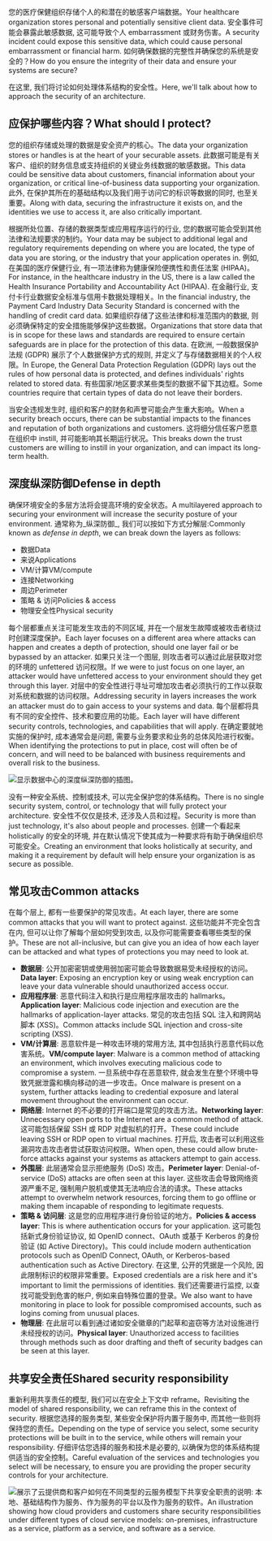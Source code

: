 <span data-ttu-id="7cf64-101">您的医疗保健组织存储个人的和潜在的敏感客户端数据。</span><span class="sxs-lookup"><span data-stu-id="7cf64-101">Your healthcare organization stores personal and potentially sensitive client data.</span></span> <span data-ttu-id="7cf64-102">安全事件可能会暴露此敏感数据, 这可能导致个人 embarrassment 或财务伤害。</span><span class="sxs-lookup"><span data-stu-id="7cf64-102">A security incident could expose this sensitive data, which could cause personal embarrassment or financial harm.</span></span> <span data-ttu-id="7cf64-103">如何确保数据的完整性并确保您的系统是安全的？</span><span class="sxs-lookup"><span data-stu-id="7cf64-103">How do you ensure the integrity of their data and ensure your systems are secure?</span></span> 

<span data-ttu-id="7cf64-104">在这里, 我们将讨论如何处理体系结构的安全性。</span><span class="sxs-lookup"><span data-stu-id="7cf64-104">Here, we'll talk about how to approach the security of an architecture.</span></span>

## <a name="what-should-i-protect"></a><span data-ttu-id="7cf64-105">应保护哪些内容？</span><span class="sxs-lookup"><span data-stu-id="7cf64-105">What should I protect?</span></span>

<span data-ttu-id="7cf64-106">您的组织存储或处理的数据是安全资产的核心。</span><span class="sxs-lookup"><span data-stu-id="7cf64-106">The data your organization stores or handles is at the heart of your securable assets.</span></span> <span data-ttu-id="7cf64-107">此数据可能是有关客户、组织的财务信息或支持组织的关键业务线数据的敏感数据。</span><span class="sxs-lookup"><span data-stu-id="7cf64-107">This data could be sensitive data about customers, financial information about your organization, or critical line-of-business data supporting your organization.</span></span> <span data-ttu-id="7cf64-108">此外, 在保护其所在的基础结构以及我们用于访问它的标识等数据的同时, 也至关重要。</span><span class="sxs-lookup"><span data-stu-id="7cf64-108">Along with data, securing the infrastructure it exists on, and the identities we use to access it, are also critically important.</span></span>

<span data-ttu-id="7cf64-109">根据所处位置、存储的数据类型或应用程序运行的行业, 您的数据可能会受到其他法律和法规要求的制约。</span><span class="sxs-lookup"><span data-stu-id="7cf64-109">Your data may be subject to additional legal and regulatory requirements depending on where you are located, the type of data you are storing, or the industry that your application operates in.</span></span> <span data-ttu-id="7cf64-110">例如, 在美国的医疗保健行业, 有一项法律称为健康保险便携性和责任法案 (HIPAA)。</span><span class="sxs-lookup"><span data-stu-id="7cf64-110">For instance, in the healthcare industry in the US, there is a law called the Health Insurance Portability and Accountability Act (HIPAA).</span></span> <span data-ttu-id="7cf64-111">在金融行业, 支付卡行业数据安全标准与信用卡数据处理相关。</span><span class="sxs-lookup"><span data-stu-id="7cf64-111">In the financial industry, the Payment Card Industry Data Security Standard is concerned with the handling of credit card data.</span></span> <span data-ttu-id="7cf64-112">如果组织存储了这些法律和标准范围内的数据, 则必须确保特定的安全措施能够保护这些数据。</span><span class="sxs-lookup"><span data-stu-id="7cf64-112">Organizations that store data that is in scope for these laws and standards are required to ensure certain safeguards are in place for the protection of this data.</span></span> <span data-ttu-id="7cf64-113">在欧洲, 一般数据保护法规 (GDPR) 展示了个人数据保护方式的规则, 并定义了与存储数据相关的个人权限。</span><span class="sxs-lookup"><span data-stu-id="7cf64-113">In Europe, the General Data Protection Regulation (GDPR) lays out the rules of how personal data is protected, and defines individuals' rights related to stored data.</span></span> <span data-ttu-id="7cf64-114">有些国家/地区要求某些类型的数据不留下其边框。</span><span class="sxs-lookup"><span data-stu-id="7cf64-114">Some countries require that certain types of data do not leave their borders.</span></span>

<span data-ttu-id="7cf64-115">当安全违规发生时, 组织和客户的财务和声誉可能会产生重大影响。</span><span class="sxs-lookup"><span data-stu-id="7cf64-115">When a security breach occurs, there can be substantial impacts to the finances and reputation of both organizations and customers.</span></span> <span data-ttu-id="7cf64-116">这将细分信任客户愿意在组织中 instill, 并可能影响其长期运行状况。</span><span class="sxs-lookup"><span data-stu-id="7cf64-116">This breaks down the trust customers are willing to instill in your organization, and can impact its long-term health.</span></span>

## <a name="defense-in-depth"></a><span data-ttu-id="7cf64-117">深度纵深防御</span><span class="sxs-lookup"><span data-stu-id="7cf64-117">Defense in depth</span></span>

<span data-ttu-id="7cf64-118">确保环境安全的多层方法将会提高环境的安全状态。</span><span class="sxs-lookup"><span data-stu-id="7cf64-118">A multilayered approach to securing your environment will increase the security posture of your environment.</span></span> <span data-ttu-id="7cf64-119">通常称为_纵深防御_, 我们可以按如下方式分解层:</span><span class="sxs-lookup"><span data-stu-id="7cf64-119">Commonly known as _defense in depth_, we can break down the layers as follows:</span></span>

* <span data-ttu-id="7cf64-120">数据</span><span class="sxs-lookup"><span data-stu-id="7cf64-120">Data</span></span>
* <span data-ttu-id="7cf64-121">来说</span><span class="sxs-lookup"><span data-stu-id="7cf64-121">Applications</span></span>
* <span data-ttu-id="7cf64-122">VM/计算</span><span class="sxs-lookup"><span data-stu-id="7cf64-122">VM/compute</span></span>
* <span data-ttu-id="7cf64-123">连接</span><span class="sxs-lookup"><span data-stu-id="7cf64-123">Networking</span></span>
* <span data-ttu-id="7cf64-124">周边</span><span class="sxs-lookup"><span data-stu-id="7cf64-124">Perimeter</span></span>
* <span data-ttu-id="7cf64-125">策略 & 访问</span><span class="sxs-lookup"><span data-stu-id="7cf64-125">Policies & access</span></span>
* <span data-ttu-id="7cf64-126">物理安全性</span><span class="sxs-lookup"><span data-stu-id="7cf64-126">Physical security</span></span>

<span data-ttu-id="7cf64-127">每个层都重点关注可能发生攻击的不同区域, 并在一个层发生故障或被攻击者绕过时创建深度保护。</span><span class="sxs-lookup"><span data-stu-id="7cf64-127">Each layer focuses on a different area where attacks can happen and creates a depth of protection, should one layer fail or be bypassed by an attacker.</span></span> <span data-ttu-id="7cf64-128">如果只关注一个图层, 则攻击者可以通过此层获取对您的环境的 unfettered 访问权限。</span><span class="sxs-lookup"><span data-stu-id="7cf64-128">If we were to just focus on one layer, an attacker would have unfettered access to your environment should they get through this layer.</span></span> <span data-ttu-id="7cf64-129">对层中的安全性进行寻址可增加攻击者必须执行的工作以获取对系统和数据的访问权限。</span><span class="sxs-lookup"><span data-stu-id="7cf64-129">Addressing security in layers increases the work an attacker must do to gain access to your systems and data.</span></span> <span data-ttu-id="7cf64-130">每个层都将具有不同的安全控件、技术和要应用的功能。</span><span class="sxs-lookup"><span data-stu-id="7cf64-130">Each layer will have different security controls, technologies, and capabilities that will apply.</span></span> <span data-ttu-id="7cf64-131">在确定要就地实施的保护时, 成本通常会是问题, 需要与业务要求和业务的总体风险进行权衡。</span><span class="sxs-lookup"><span data-stu-id="7cf64-131">When identifying the protections to put in place, cost will often be of concern, and will need to be balanced with business requirements and overall risk to the business.</span></span>

![显示数据中心的深度纵深防御的插图。](../media/security-layers.png)

<span data-ttu-id="7cf64-134">没有一种安全系统、控制或技术, 可以完全保护您的体系结构。</span><span class="sxs-lookup"><span data-stu-id="7cf64-134">There is no single security system, control, or technology that will fully protect your architecture.</span></span> <span data-ttu-id="7cf64-135">安全性不仅仅是技术, 还涉及人员和过程。</span><span class="sxs-lookup"><span data-stu-id="7cf64-135">Security is more than just technology, it's also about people and processes.</span></span> <span data-ttu-id="7cf64-136">创建一个看起来 holistically 的安全的环境, 并在默认情况下使其成为一种要求将有助于确保组织尽可能安全。</span><span class="sxs-lookup"><span data-stu-id="7cf64-136">Creating an environment that looks holistically at security, and making it a requirement by default will help ensure your organization is as secure as possible.</span></span>

## <a name="common-attacks"></a><span data-ttu-id="7cf64-137">常见攻击</span><span class="sxs-lookup"><span data-stu-id="7cf64-137">Common attacks</span></span>

<span data-ttu-id="7cf64-138">在每个层上, 都有一些要保护的常见攻击。</span><span class="sxs-lookup"><span data-stu-id="7cf64-138">At each layer, there are some common attacks that you will want to protect against.</span></span> <span data-ttu-id="7cf64-139">这些功能并不完全包含在内, 但可以让你了解每个层如何受到攻击, 以及你可能需要查看哪些类型的保护。</span><span class="sxs-lookup"><span data-stu-id="7cf64-139">These are not all-inclusive, but can give you an idea of how each layer can be attacked and what types of protections you may need to look at.</span></span>

* <span data-ttu-id="7cf64-140">**数据层**: 公开加密密钥或使用弱加密可能会导致数据易受未经授权的访问。</span><span class="sxs-lookup"><span data-stu-id="7cf64-140">**Data layer**: Exposing an encryption key or using weak encryption can leave your data vulnerable should unauthorized access occur.</span></span>
* <span data-ttu-id="7cf64-141">**应用程序层**: 恶意代码注入和执行是应用程序层攻击的 hallmarks。</span><span class="sxs-lookup"><span data-stu-id="7cf64-141">**Application layer**: Malicious code injection and execution are the hallmarks of application-layer attacks.</span></span> <span data-ttu-id="7cf64-142">常见的攻击包括 SQL 注入和跨网站脚本 (XSS)。</span><span class="sxs-lookup"><span data-stu-id="7cf64-142">Common attacks include SQL injection and cross-site scripting (XSS).</span></span>
* <span data-ttu-id="7cf64-143">**VM/计算层**: 恶意软件是一种攻击环境的常用方法, 其中包括执行恶意代码以危害系统。</span><span class="sxs-lookup"><span data-stu-id="7cf64-143">**VM/compute layer**: Malware is a common method of attacking an environment, which involves executing malicious code to compromise a system.</span></span> <span data-ttu-id="7cf64-144">一旦系统中存在恶意软件, 就会发生在整个环境中导致凭据泄露和横向移动的进一步攻击。</span><span class="sxs-lookup"><span data-stu-id="7cf64-144">Once malware is present on a system, further attacks leading to credential exposure and lateral movement throughout the environment can occur.</span></span>
* <span data-ttu-id="7cf64-145">**网络层**: Internet 的不必要的打开端口是常见的攻击方法。</span><span class="sxs-lookup"><span data-stu-id="7cf64-145">**Networking layer**: Unnecessary open ports to the Internet are a common method of attack.</span></span> <span data-ttu-id="7cf64-146">这可能包括保留 SSH 或 RDP 对虚拟机的打开。</span><span class="sxs-lookup"><span data-stu-id="7cf64-146">These could include leaving SSH or RDP open to virtual machines.</span></span> <span data-ttu-id="7cf64-147">打开后, 攻击者可以利用这些漏洞攻击攻击者尝试获取访问权限。</span><span class="sxs-lookup"><span data-stu-id="7cf64-147">When open, these could allow brute-force attacks against your systems as attackers attempt to gain access.</span></span>
* <span data-ttu-id="7cf64-148">**外围层**: 此层通常会显示拒绝服务 (DoS) 攻击。</span><span class="sxs-lookup"><span data-stu-id="7cf64-148">**Perimeter layer**: Denial-of-service (DoS) attacks are often seen at this layer.</span></span> <span data-ttu-id="7cf64-149">这些攻击会导致网络资源严重不足, 强制用户脱机或使其无法响应合法的请求。</span><span class="sxs-lookup"><span data-stu-id="7cf64-149">These attacks attempt to overwhelm network resources, forcing them to go  offline or making them incapable of responding to legitimate requests.</span></span>
* <span data-ttu-id="7cf64-150">**策略 & 访问层**: 这是您的应用程序进行身份验证的地方。</span><span class="sxs-lookup"><span data-stu-id="7cf64-150">**Policies & access layer**: This is where authentication occurs for your application.</span></span> <span data-ttu-id="7cf64-151">这可能包括新式身份验证协议, 如 OpenID connect、OAuth 或基于 Kerberos 的身份验证 (如 Active Directory)。</span><span class="sxs-lookup"><span data-stu-id="7cf64-151">This could include modern authentication protocols such as OpenID Connect, OAuth, or Kerberos-based authentication such as Active Directory.</span></span> <span data-ttu-id="7cf64-152">在这里, 公开的凭据是一个风险, 因此限制标识的权限非常重要。</span><span class="sxs-lookup"><span data-stu-id="7cf64-152">Exposed credentials are a risk here and it's important to limit the permissions of identities.</span></span> <span data-ttu-id="7cf64-153">我们还需要进行监控, 以查找可能受到危害的帐户, 例如来自特殊位置的登录。</span><span class="sxs-lookup"><span data-stu-id="7cf64-153">We also want to have monitoring in place to look for possible compromised accounts, such as logins coming from unusual places.</span></span>
* <span data-ttu-id="7cf64-154">**物理层**: 在此层可以看到通过诸如安全徽章的门起草和盗窃等方法对设施进行未经授权的访问。</span><span class="sxs-lookup"><span data-stu-id="7cf64-154">**Physical layer**: Unauthorized access to facilities through methods such as door drafting and theft of security badges can be seen at this layer.</span></span>

## <a name="shared-security-responsibility"></a><span data-ttu-id="7cf64-155">共享安全责任</span><span class="sxs-lookup"><span data-stu-id="7cf64-155">Shared security responsibility</span></span>

<span data-ttu-id="7cf64-156">重新利用共享责任的模型, 我们可以在安全上下文中 reframe。</span><span class="sxs-lookup"><span data-stu-id="7cf64-156">Revisiting the model of shared responsibility, we can reframe this in the context of security.</span></span> <span data-ttu-id="7cf64-157">根据您选择的服务类型, 某些安全保护将内置于服务中, 而其他一些则将保持您的责任。</span><span class="sxs-lookup"><span data-stu-id="7cf64-157">Depending on the type of service you select, some security protections will be built in to the service, while others will remain your responsibility.</span></span> <span data-ttu-id="7cf64-158">仔细评估您选择的服务和技术是必要的, 以确保为您的体系结构提供适当的安全控制。</span><span class="sxs-lookup"><span data-stu-id="7cf64-158">Careful evaluation of the services and technologies you select will be necessary, to ensure you are providing the proper security controls for your architecture.</span></span>

![<span data-ttu-id="7cf64-159">展示了云提供商和客户如何在不同类型的云服务模型下共享安全职责的说明: 本地、基础结构作为服务、作为服务的平台以及作为服务的软件。</span><span class="sxs-lookup"><span data-stu-id="7cf64-159">An illustration showing how cloud providers and customers share security responsibilities under different types of cloud service models: on-premises, infrastructure as a service, platform as a service, and software as a service.</span></span> ](../media/shared_responsibilities.png)

